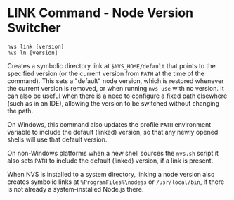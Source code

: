 # LINK Command - Node Version Switcher
```
nvs link [version]
nvs ln [version]
```
Creates a symbolic directory link at `$NVS_HOME/default` that points to the specified version (or the current version from `PATH` at the time of the command). This sets a "default" node version, which is restored whenever the current version is removed, or when running `nvs use` with no version. It can also be useful when there is a need to configure a fixed path elsewhere (such as in an IDE), allowing the version to be switched without changing the path.

On Windows, this command also updates the profile `PATH` environment variable to include the default (linked) version, so that any newly opened shells will use that default version.

On non-Windows platforms when a new shell sources the `nvs.sh` script it also sets `PATH` to include the default (linked) version, if a link is present.

When NVS is installed to a system directory, linking a node version also creates symbolic links at `%ProgramFiles%\nodejs` or `/usr/local/bin`, if there is not already a system-installed Node.js there.
